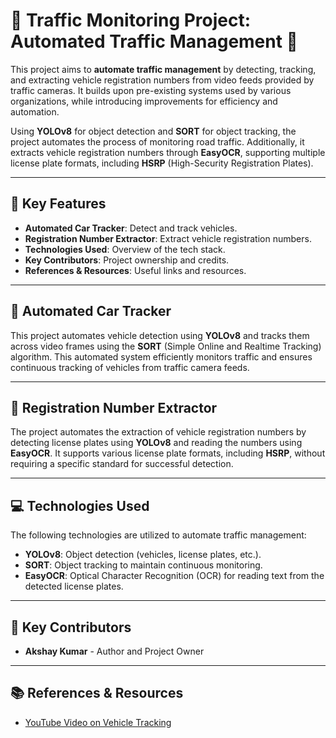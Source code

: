 # 🚦 Traffic Monitoring Project: Automated Traffic Management 🚦

This project aims to **automate traffic management** by detecting, tracking, and extracting vehicle registration numbers from video feeds provided by traffic cameras. It builds upon pre-existing systems used by various organizations, while introducing improvements for efficiency and automation.

Using **YOLOv8** for object detection and **SORT** for object tracking, the project automates the process of monitoring road traffic. Additionally, it extracts vehicle registration numbers through **EasyOCR**, supporting multiple license plate formats, including **HSRP** (High-Security Registration Plates).

---

## 🔑 Key Features
- **Automated Car Tracker**: Detect and track vehicles.
- **Registration Number Extractor**: Extract vehicle registration numbers.
- **Technologies Used**: Overview of the tech stack.
- **Key Contributors**: Project ownership and credits.
- **References & Resources**: Useful links and resources.

---

## 🚦 Automated Car Tracker

This project automates vehicle detection using **YOLOv8** and tracks them across video frames using the **SORT** (Simple Online and Realtime Tracking) algorithm. This automated system efficiently monitors traffic and ensures continuous tracking of vehicles from traffic camera feeds.

---

## 🛂 Registration Number Extractor

The project automates the extraction of vehicle registration numbers by detecting license plates using **YOLOv8** and reading the numbers using **EasyOCR**. It supports various license plate formats, including **HSRP**, without requiring a specific standard for successful detection.

---

## 💻 Technologies Used

The following technologies are utilized to automate traffic management:

- **YOLOv8**: Object detection (vehicles, license plates, etc.).
- **SORT**: Object tracking to maintain continuous monitoring.
- **EasyOCR**: Optical Character Recognition (OCR) for reading text from the detected license plates.

---

## 👥 Key Contributors

- **Akshay Kumar** - Author and Project Owner

---

## 📚 References & Resources

- [YouTube Video on Vehicle Tracking](https://www.youtube.com/watch?v=WgPbbWmnXJ8)
